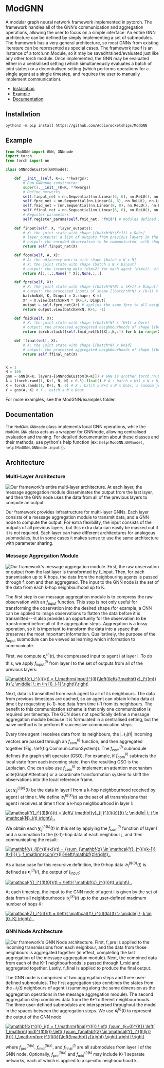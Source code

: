 
# ModGNN
A modular graph neural network framework implemented in pytorch. The framework handles all of the GNN's communication and aggregation operations, allowing the user to focus on a simple interface. An entire GNN architecture can be defined by simply implementing a set of submodules. The framework has a very general architecture, so most GNNs from existing literature can be represented as special cases. The framework itself is an instance of a torch.nn.Module, so it may be saved/trained/evaluated just like any other torch module. Once implemented, the GNN may be evaluated either in a centralised setting (which simultaneously evaluates a batch of joint states) or a decentralised setting (which performs operations for a single agent at a single timestep, and requires the user to manually implement communication).

* [Installation](#installation)
* [Example](#example)
* [Documentation](#documentation)

## Installation

    python3 -m pip install https://github.com/Acciorocketships/ModGNN

## Example
```python
from ModGNN import GNN, GNNnode
import torch
from torch import nn

class GNNnodeCustom(GNNnode):

    def __init__(self, K=1, **kwargs):
        # Run GNNnode constructor
        super().__init__(K=K, **kwargs)
        # Define networks
        self.finput_net = nn.Sequential(nn.Linear(6, 6), nn.ReLU(), nn.Linear(6,4), nn.ReLU())
        self.fpre_net = nn.Sequential(nn.Linear(4, 6), nn.ReLU(), nn.Linear(6,8), nn.ReLU())
        self.fmid_net = [nn.Sequential(nn.Linear(8, 8), nn.ReLU(), nn.Linear(8,6), nn.ReLU()) for k in range(K+1)]
        self.ffinal_net = nn.Sequential(nn.Linear(6, 6), nn.ReLU(), nn.Linear(6,3))
        # Register parameters
        self.register_params(self.fmid_net, "fmid") # modules defined in lists/dicts must be registered (added to the GNNnode's list of params) in order to be learnable
        
    def finput(self, X, *layer_outputs):
        # X: the joint state with shape [(batch*N*(K+1)) x Dobs]
        # layer_outputs: a list of outputs from previous layers in the GNN, each with shape [batch x N x Dobs]
        # output: the encoded observation to be communicated, with shape [batch*N*(K+1) x Dinput]
        return self.finput_net(X)

    def fcom(self, A, X):
        # A: the adjacency matrix with shape [batch x N x N]
        # X: the joint state with shape [batch x N x Dinput]
        # output: the incoming data (dim=2) for each agent (dim=1), with shape [batch x N x N x Dinput]
        return A[:,:,:,None] * X[:,None,:,:]

    def fpre(self, X):
        # X: the joint state with shape [(batch*N*N) x (K+1) x Dinput]
        # output: the processed inputs of shape [(batch*N*N) x (K+1) x Dpre]
        batchxNxN, K, Dinput = X.shape; K-=1
        Xr = X.view(batchxNxN * (K+1), Dinput)
        output = self.fpre_net(Xr) # applies the same fpre to all neighbourhoods
        return output.view(batchxNxN, K+1, -1)

    def fmid(self, X):
        # X: the joint state with shape [(batch*N) x (K+1) x Dpre]
        # output: the processed aggregated neighbourhoods of shape [(batch*N) x (K+1) x Dmid]
        return torch.stack([self.fmid_net[k](X[:,k,:]) for k in range(X.shape[1])], dim=1) # applies a different fmid to each neighbourhood

    def ffinal(self, X):
        # X: the joint state with shape [(batch*N) x Dmid]
        # output: the processed aggregated neighbourhoods of shape [(batch*N) x Dout]
        return self.ffinal_net(X)


K = 2
N = 100
gnn = GNN(K=K, layers=[GNNnodeCustom(K=K)]) # GNN is another torch.nn.Module which wraps our local operations in GNNnode, allowing centralised evaluation
A = (torch.rand(1, K+1, N, N) > 0.5).float() # A : batch x K+1 x N x N, a random adjacency for K+1 consecutive timesteps
X = torch.randn(1, K+1, N, 6) # X : batch x K+1 x N x Dobs, a random joint state for K+1 consecutive timesteps
Y = gnn(A, X) # Y : batch x N x Dout
```
For more examples, see the ModGNN/examples folder.

## Documentation
The ```ModGNN.GNNnode``` class implements local GNN operations, while the ```ModGNN.GNN``` class acts as a wrapper for GNNnode, allowing centralised evaluation and training. For detailed documentation about these classes and their methods, use python's help function (ex: ```help(ModGNN.GNNnode)```, ```help(ModGNN.GNNnode.input)```).

## Architecture



### Multi-Layer Architecture

![Our framework's entire multi-layer architecture. At each layer, the message aggregation module disseminates the output from the last layer, and then the GNN node uses the data from all of the previous layers to compute an output.](https://github.com/Acciorocketships/ModGNN/blob/main/images/WholeArchitecture.png)

Our framework provides infrastructure for multi-layer GNNs. Each layer consists of a message aggregation module to transmit data, and a GNN node to compute the output. For extra flexibility, the input consists of the outputs of all previous layers, but this extra data can easily be masked out if it is not required. Each layer can have different architectures for analogous submodules, but in some cases it makes sense to use the same architecture with parameter sharing.

### Message Aggregation Module

![Our framework's message aggregation module. First, the raw observation or output from the last layer is transformed by f_input. Then, for each transmission up to K hops, the data from the neighbouring agents is passed through f_com and then aggregated. The input to the GNN node is the set of the data from each $k$-hop neighbourhood up to K.](https://github.com/Acciorocketships/ModGNN/blob/main/images/CommunicationSystem.png)

The first step in our message aggregation module is to compress the raw observation with an $f_\mathrm{input}$ function. This step is not only useful for transforming the observation into the desired shape (for example, a CNN can be applied to image observations to flatten the data before it is transmitted---it also provides an opportunity for the observation to be transformed before all of the aggregation steps. Aggregation is a lossy operation, so it is important to transform the data into a space that preserves the most important information. Qualitatively, the purpose of the $f_\mathrm{input}$ submodule can be viewed as learning which information to communicate.

First, we compute $\mathbf{c}_i^{(l)}(t)$, the compressed input to agent i at layer l. To do this, we apply $f_\mathrm{input}^{(l)}$ from layer l to the set of outputs from all of the previous layers:

<a href="https://www.codecogs.com/eqnedit.php?latex=\dpi{200}&space;\mathbf{c}_i^{(l)}(t)&space;=&space;f_\mathrm{input}^{(l)}\left(\left\{\mathbf{x}_i^{(m)}(t)&space;\;&space;\middle|&space;\;&space;m&space;\in&space;[0..l-1]&space;\right\}\right)" target="_blank"><img src="https://latex.codecogs.com/png.latex?\dpi{300}&space;\mathbf{c}_i^{(l)}(t)&space;=&space;f_\mathrm{input}^{(l)}\left(\left\{\mathbf{x}_i^{(m)}(t)&space;\;&space;\middle|&space;\;&space;m&space;\in&space;[0..l-1]&space;\right\}\right)" title="\mathbf{c}_i^{(l)}(t) = f_\mathrm{input}^{(l)}\left(\left\{\mathbf{x}_i^{(m)}(t) \; \middle| \; m \in [0..l-1] \right\}\right)" /></a>

Next, data is transmitted from each agent to all of its neighbours. The data from previous timesteps are cached, so an agent can obtain k-hop data at time t by requesting (k-1)-hop data from time t-1 from its neighbours. The benefit to this communication scheme is that only one communication is required per timestep. The GCN does not specifically define a message aggregation module because it is formulated in a centralised setting, but the naive method is to perform K successive communication steps.

Every time agent i receives data from its neighbours, the $|\mathcal{N}_i(t)|$ incoming vectors are passed through an $f_\mathrm{com}^{(l)}$ function, and then aggregated together (Fig. \ref{fig:CommunicationSystem}). The $f_\mathrm{com}^{(l)}$ submodule defines the graph shift operator (GSO). For example, if $f_\mathrm{com}^{(l)}$ subtracts the local state from each incoming state, then the resulting GSO is the Laplacian. One can also use $f_\mathrm{com}^{(l)}$ to implement an attention mechanism \cite{GraphAttention} or a coordinate transformation system to shift the observations into the local reference frame.

Let $\mathbf{y}_{ij}^{(l)(k)}(t)$ be the data in layer l from a k-hop neighbourhood received by agent i at time t. We define $\mathcal{Y}_i^{(l)(k)}(t)$ as the set of all transmissions that agent i receives at time t from a k-hop neighbourhood in layer l:

<a href="https://www.codecogs.com/eqnedit.php?latex=\dpi{200}&space;\mathcal{Y}_i^{(l)(k)}(t)&space;=&space;\left\{&space;\mathbf{y}_{ij}^{(l)(k)}(t)&space;\;&space;\middle|&space;\;&space;j&space;\in&space;\mathcal{N}_i(t)&space;\right\}&space;." target="_blank"><img src="https://latex.codecogs.com/png.latex?\dpi{200}&space;\mathcal{Y}_i^{(l)(k)}(t)&space;=&space;\left\{&space;\mathbf{y}_{ij}^{(l)(k)}(t)&space;\;&space;\middle|&space;\;&space;j&space;\in&space;\mathcal{N}_i(t)&space;\right\}&space;." title="\mathcal{Y}_i^{(l)(k)}(t) = \left\{ \mathbf{y}_{ij}^{(l)(k)}(t) \; \middle| \; j \in \mathcal{N}_i(t) \right\} ." /></a>

We obtain each $\mathbf{y}_{ij}^{(l)(k)}(t)$ in this set by applying the $f_\mathrm{com}^{(l)}$ function of layer l and a summation to the (k-1)-hop data at each neighbour j, and then communicating the result:

<a href="https://www.codecogs.com/eqnedit.php?latex=\dpi{200}&space;\mathbf{y}_{ij}^{(l)(k)}(t)&space;=&space;{\sum_{\mathbf{z}&space;\in&space;\mathcal{Y}_j^{(l)(k-1)}(t-1)}}&space;\;&space;f_\mathrm{com}^{(l)}\left(\mathbf{z}\right)&space;." target="_blank"><img src="https://latex.codecogs.com/png.latex?\dpi{200}&space;\mathbf{y}_{ij}^{(l)(k)}(t)&space;=&space;{\sum_{\mathbf{z}&space;\in&space;\mathcal{Y}_j^{(l)(k-1)}(t-1)}}&space;\;&space;f_\mathrm{com}^{(l)}\left(\mathbf{z}\right)&space;." title="\mathbf{y}_{ij}^{(l)(k)}(t) = {\sum_{\mathbf{z} \in \mathcal{Y}_j^{(l)(k-1)}(t-1)}} \; f_\mathrm{com}^{(l)}\left(\mathbf{z}\right) ." /></a>

As a base case for this recursive definition, the 0-hop data $\mathcal{Y}_i^{(l)(0)}(t)$ is defined as $\mathbf{c}_i^{(l)}(t)$, the output of $f_\mathrm{input}$:

<a href="https://www.codecogs.com/eqnedit.php?latex=\dpi{200}&space;\mathcal{Y}_i^{(l)(0)}(t)&space;=&space;\left\{&space;\mathbf{c}_i^{(l)}(t)&space;\right\}&space;." target="_blank"><img src="https://latex.codecogs.com/png.latex?\dpi{200}&space;\mathcal{Y}_i^{(l)(0)}(t)&space;=&space;\left\{&space;\mathbf{c}_i^{(l)}(t)&space;\right\}&space;." title="\mathcal{Y}_i^{(l)(0)}(t) = \left\{ \mathbf{c}_i^{(l)}(t) \right\} ." /></a>

At each timestep, the input to the GNN node of agent i is given by the set of data from all neighbourhoods $\mathcal{Y}_i^{(k)}(t)$ up to the user-defined maximum number of hops K:

<a href="https://www.codecogs.com/eqnedit.php?latex=\dpi{200}&space;\mathcal{Z}_i^{(l)}(t)&space;=&space;\left\{&space;\mathcal{Y}_i^{(l)(k)}(t)&space;\;&space;\middle|&space;\;&space;k&space;\in&space;[0..K]&space;\right\}&space;." target="_blank"><img src="https://latex.codecogs.com/png.latex?\dpi{200}&space;\mathcal{Z}_i^{(l)}(t)&space;=&space;\left\{&space;\mathcal{Y}_i^{(l)(k)}(t)&space;\;&space;\middle|&space;\;&space;k&space;\in&space;[0..K]&space;\right\}&space;." title="\mathcal{Z}_i^{(l)}(t) = \left\{ \mathcal{Y}_i^{(l)(k)}(t) \; \middle| \; k \in [0..K] \right\} ." /></a>

### GNN Node Architecture

![Our framework's GNN Node architecture. First, f_pre is applied to the incoming transmissions from each neighbour, and the data from those neighbours is aggregated together (in effect, completing the last aggregation of the message aggregation module). Next, the combined data from each of the K+1 neighbourhoods is passed through f_mid and aggregated together. Lastly, f_final is applied to produce the final output.](https://github.com/Acciorocketships/ModGNN/blob/main/images/GNNnode.png)

The GNN node is comprised of two aggregation steps and three user-defined submodules. The first aggregation step combines the states from the $\mathcal{N}_i(t)$ neighbours of agent i (summing along the same dimension as the aggregation operations in the message aggregation module). The second aggregation step combines data from the K+1 different neighbourhoods. The three user-defined submodules are interspersed throughout the model in the spaces between the aggregation steps. We use $\mathbf{x}^{(l)}_i(t)$ to represent the output of the GNN node

<a href="https://www.codecogs.com/eqnedit.php?latex=\dpi{200}&space;\mathbf{x}^{(l)}_i(t)&space;=&space;f_\mathrm{final}^{(l)}&space;\left(&space;{\sum_{k=0}^{K}}&space;\left[&space;f_\mathrm{mid}^{(l)(k)}&space;\left(&space;{\sum_{\mathbf{z}&space;\in&space;\mathcal{Y}_i^{(l)(k)}(t)}}&space;f_\mathrm{pre}^{(l)(k)}\left(\mathbf{z}\right)&space;\right)&space;\right]&space;\right)" target="_blank"><img src="https://latex.codecogs.com/png.latex?\dpi{200}&space;\mathbf{x}^{(l)}_i(t)&space;=&space;f_\mathrm{final}^{(l)}&space;\left(&space;{\sum_{k=0}^{K}}&space;\left[&space;f_\mathrm{mid}^{(l)(k)}&space;\left(&space;{\sum_{\mathbf{z}&space;\in&space;\mathcal{Y}_i^{(l)(k)}(t)}}&space;f_\mathrm{pre}^{(l)(k)}\left(\mathbf{z}\right)&space;\right)&space;\right]&space;\right)" title="\mathbf{x}^{(l)}_i(t) = f_\mathrm{final}^{(l)} \left( {\sum_{k=0}^{K}} \left[ f_\mathrm{mid}^{(l)(k)} \left( {\sum_{\mathbf{z} \in \mathcal{Y}_i^{(l)(k)}(t)}} f_\mathrm{pre}^{(l)(k)}\left(\mathbf{z}\right) \right) \right] \right)" /></a>

where $f_\mathrm{pre}^{(l)(k)}$, $f_\mathrm{mid}^{(l)(k)}$, and $f_\mathrm{final}^{(l)}$ are all submodules from layer l of the GNN node. Optionally, $f_\mathrm{pre}^{(l)(k)}$ and $f_\mathrm{mid}^{(l)(k)}$ may include K+1 separate networks, each of which is applied to a specific neighbourhood k.
